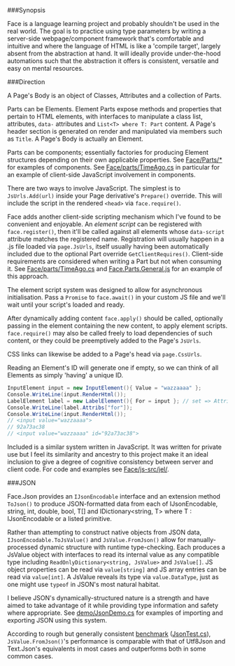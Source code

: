 ###Synopsis

Face is a language learning project and probably shouldn't be used in the real world. The goal is to practice using type parameters by writing a server-side webpage/component framework that's comfortable and intuitive and where the language of HTML is like a 'compile target', largely absent from the abstraction at hand. It will ideally provide under-the-hood automations such that the abstraction it offers is consistent, versatile and easy on mental resources.

###Direction

A Page's Body is an object of Classes, Attributes and a collection of Parts.

Parts can be Elements. Element Parts expose methods and properties that pertain to HTML elements, with interfaces to manipulate a class list, attributes, `data-` attributes and `List<T> where T: Part` content. A Page's header section is generated on render and manipulated via members such as `Title`. A Page's Body is actually an Element.

Parts can be components; essentially factories for producing Element structures depending on their own applicable properties. See [Face/Parts/*](Face/Parts/) for examples of components. See [Face/parts/TimeAgo.cs](Face/Parts/TimeAgo.cs) in particular for an example of client-side JavaScript involvement in components.

There are two ways to involve JavaScript. The simplest is to `JsUrls.Add(url)` inside your Page derivative's `Prepare()` override. This will include the script in the rendered `<head>` via `face.require()`.

Face adds another client-side scripting mechanism which I've found to be convenient and enjoyable. An *element script* can be registered with `face.register()`, then it'll be called against all elements whose `data-script` attribute matches the registered name. Registration will usually happen in a .js file loaded via `page.JsUrls`, itself usually having been automatically included due to the optional Part override `GetClientRequires()`. Client-side requirements are considered when writing a Part but not when consuming it. See [Face/parts/TimeAgo.cs](Face/Parts/TimeAgo.cs) and [Face.Parts.General.js](js/Face.Parts.General.js) for an example of this approach.

The element script system was designed to allow for asynchronous initialisation. Pass a `Promise` to `face.await()` in your custom JS file and we'll wait until your script's loaded and ready.

After dynamically adding content `face.apply()` should be called, optionally passing in the element containing the new content, to apply element scripts. `face.require()` may also be called freely to load dependencies of such content, or they could be preemptively added to the Page's `JsUrls`.

CSS links can likewise be added to a Page's head via `page.CssUrls`.

Reading an Element's ID will generate one if empty, so we can think of all Elements as simply 'having' a unique ID.

```c#  
InputElement input = new InputElement(){ Value = "wazzaaaa" };  
Console.WriteLine(input.RenderHtml());  
LabelElement label = new LabelElement(){ For = input }; // set => Attribs["for"] = value.Id  
Console.WriteLine(label.Attribs["for"]);  
Console.WriteLine(input.RenderHtml());  
// <input value="wazzaaaa">  
// 92a73ac38  
// <input value="wazzaaaa" id="92a73ac38">
```

Included is a similar system written in JavaScript. It was written for private use but I feel its similarity and ancestry to this project make it an ideal inclusion to give a degree of cognitive consistency between server and client code. For code and examples see [Face/js-src/jel/](Face/js-src/jel/).

###JSON

Face.Json provides an `IJsonEncodable` interface and an extension method `ToJson()` to produce JSON-formatted data from each of IJsonEncodable, string, int, double, bool, T[] and IDictionary<string, T> where T : IJsonEncodable or a listed primitive.

Rather than attempting to construct native objects from JSON data, `IJsonEncodable.ToJsValue()` and `JsValue.FromJson()` allow for manually-processed dynamic structure with runtime type-checking. Each produces a JsValue object with interfaces to read its internal value as any compatible type including `ReadOnlyDictionary<string, JsValue>` and `JsValue[]`. JS object properties can be read via `value[string]` and JS array entries can be read via `value[int]`. A JsValue reveals its type via `value.DataType`, just as one might use `typeof` in JSON's most natural habitat.

I believe JSON's dynamically-structured nature is a strength and have aimed to take advantage of it while providing type information and safety where appropriate. See [demo/JsonDemo.cs](demo/JsonDemo.cs) for examples of importing and exporting JSON using this system.

According to rough but generally consistent [benchmark](jsonbenchmark.log) ([JsonTest.cs](demo/JsonTest.cs)), `JsValue.FromJson()`'s performance is comparable with that of Utf8Json and Text.Json's equivalents in most cases and outperforms both in some common cases.